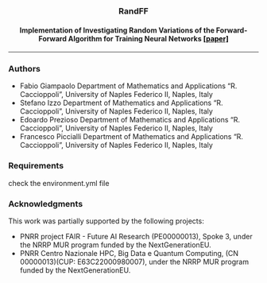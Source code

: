 <div align="center">

### RandFF

#### Implementation of Investigating Random Variations of the Forward-Forward Algorithm for Training Neural Networks [<span style="color: black;">[paper]</span>](https://ieeexplore.ieee.org/document/10191727)

<hr style="height:1px; border:none; color:#333; background-color:#333;">

</div>


### Authors

- Fabio Giampaolo
  Department of Mathematics and Applications “R. Caccioppoli”, University of Naples Federico II, Naples, Italy
- Stefano Izzo
  Department of Mathematics and Applications “R. Caccioppoli”, University of Naples Federico II, Naples, Italy
- Edoardo Prezioso
  Department of Mathematics and Applications “R. Caccioppoli”, University of Naples Federico II, Naples, Italy
- Francesco Piccialli
  Department of Mathematics and Applications “R. Caccioppoli”, University of Naples Federico II, Naples, Italy


### Requirements

check the environment.yml file


### Acknowledgments

This work was partially supported by the following projects:

- PNRR project FAIR - Future AI Research (PE00000013), Spoke 3, under the NRRP MUR program funded by the NextGenerationEU.
- PNRR Centro Nazionale HPC, Big Data e Quantum Computing, (CN 00000013)(CUP: E63C22000980007), under the NRRP MUR program funded by the NextGenerationEU.


